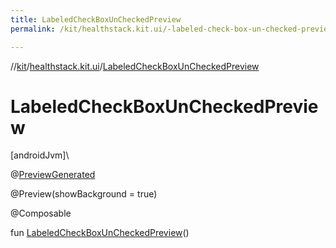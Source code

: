 ```yaml
---
title: LabeledCheckBoxUnCheckedPreview
permalink: /kit/healthstack.kit.ui/-labeled-check-box-un-checked-preview.html

---
```

//[kit](/kit.html)/[healthstack.kit.ui](index.html)/[LabeledCheckBoxUnCheckedPreview](-labeled-check-box-un-checked-preview.html)



# LabeledCheckBoxUnCheckedPreview



[androidJvm]\




@[PreviewGenerated](../healthstack.kit.annotation/-preview-generated/index.html)



@Preview(showBackground = true)



@Composable



fun [LabeledCheckBoxUnCheckedPreview](-labeled-check-box-un-checked-preview.html)()




